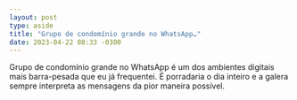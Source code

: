 ```yaml
---
layout: post
type: aside
title: "Grupo de condomínio grande no WhatsApp…"
date: 2023-04-22 08:33 -0300
---
```

Grupo de condomínio grande no WhatsApp é um dos ambientes digitais mais barra-pesada que eu já frequentei. É porradaria o dia inteiro e a galera sempre interpreta as mensagens da pior maneira possível.